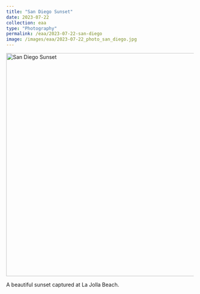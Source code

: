 ```yaml
---
title: "San Diego Sunset"
date: 2023-07-22
collection: eaa
type: "Photography"
permalink: /eaa/2023-07-22-san-diego
image: /images/eaa/2023-07-22_photo_san_diego.jpg
---
```

<img src="{{ '/images/eaa/2023-07-22_photo_san_diego.jpg' | relative_url }}" alt="San Diego Sunset" width="600">



A beautiful sunset captured at La Jolla Beach.